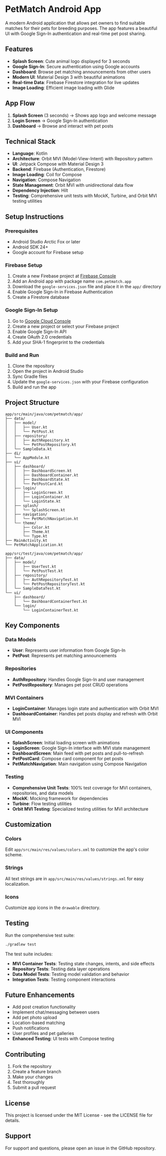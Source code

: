 # PetMatch Android App

A modern Android application that allows pet owners to find suitable matches for their pets for breeding purposes. The app features a beautiful UI with Google Sign-In authentication and real-time pet post sharing.

## Features

- **Splash Screen**: Cute animal logo displayed for 3 seconds
- **Google Sign-In**: Secure authentication using Google accounts
- **Dashboard**: Browse pet matching announcements from other users
- **Modern UI**: Material Design 3 with beautiful animations
- **Real-time Data**: Firebase Firestore integration for live updates
- **Image Loading**: Efficient image loading with Glide

## App Flow

1. **Splash Screen** (3 seconds) → Shows app logo and welcome message
2. **Login Screen** → Google Sign-In authentication
3. **Dashboard** → Browse and interact with pet posts

## Technical Stack

- **Language**: Kotlin
- **Architecture**: Orbit MVI (Model-View-Intent) with Repository pattern
- **UI**: Jetpack Compose with Material Design 3
- **Backend**: Firebase (Authentication, Firestore)
- **Image Loading**: Coil for Compose
- **Navigation**: Compose Navigation
- **State Management**: Orbit MVI with unidirectional data flow
- **Dependency Injection**: Hilt
- **Testing**: Comprehensive unit tests with MockK, Turbine, and Orbit MVI testing utilities

## Setup Instructions

### Prerequisites

- Android Studio Arctic Fox or later
- Android SDK 24+
- Google account for Firebase setup

### Firebase Setup

1. Create a new Firebase project at [Firebase Console](https://console.firebase.google.com/)
2. Add an Android app with package name `com.petmatch.app`
3. Download the `google-services.json` file and place it in the `app/` directory
4. Enable Google Sign-In in Firebase Authentication
5. Create a Firestore database

### Google Sign-In Setup

1. Go to [Google Cloud Console](https://console.cloud.google.com/)
2. Create a new project or select your Firebase project
3. Enable Google Sign-In API
4. Create OAuth 2.0 credentials
5. Add your SHA-1 fingerprint to the credentials

### Build and Run

1. Clone the repository
2. Open the project in Android Studio
3. Sync Gradle files
4. Update the `google-services.json` with your Firebase configuration
5. Build and run the app

## Project Structure

```
app/src/main/java/com/petmatch/app/
├── data/
│   ├── model/
│   │   ├── User.kt
│   │   └── PetPost.kt
│   ├── repository/
│   │   ├── AuthRepository.kt
│   │   └── PetPostRepository.kt
│   └── SampleData.kt
├── di/
│   └── AppModule.kt
├── ui/
│   ├── dashboard/
│   │   ├── DashboardScreen.kt
│   │   ├── DashboardContainer.kt
│   │   ├── DashboardState.kt
│   │   └── PetPostCard.kt
│   ├── login/
│   │   ├── LoginScreen.kt
│   │   ├── LoginContainer.kt
│   │   └── LoginState.kt
│   ├── splash/
│   │   └── SplashScreen.kt
│   ├── navigation/
│   │   └── PetMatchNavigation.kt
│   └── theme/
│       ├── Color.kt
│       ├── Theme.kt
│       └── Type.kt
├── MainActivity.kt
└── PetMatchApplication.kt

app/src/test/java/com/petmatch/app/
├── data/
│   ├── model/
│   │   ├── UserTest.kt
│   │   └── PetPostTest.kt
│   ├── repository/
│   │   ├── AuthRepositoryTest.kt
│   │   └── PetPostRepositoryTest.kt
│   └── SampleDataTest.kt
└── ui/
    ├── dashboard/
    │   └── DashboardContainerTest.kt
    └── login/
        └── LoginContainerTest.kt
```

## Key Components

### Data Models
- **User**: Represents user information from Google Sign-In
- **PetPost**: Represents pet matching announcements

### Repositories
- **AuthRepository**: Handles Google Sign-In and user management
- **PetPostRepository**: Manages pet post CRUD operations

### MVI Containers
- **LoginContainer**: Manages login state and authentication with Orbit MVI
- **DashboardContainer**: Handles pet posts display and refresh with Orbit MVI

### UI Components
- **SplashScreen**: Initial loading screen with animations
- **LoginScreen**: Google Sign-In interface with MVI state management
- **DashboardScreen**: Main feed with pet posts and pull-to-refresh
- **PetPostCard**: Compose card component for pet posts
- **PetMatchNavigation**: Main navigation using Compose Navigation

### Testing
- **Comprehensive Unit Tests**: 100% test coverage for MVI containers, repositories, and data models
- **MockK**: Mocking framework for dependencies
- **Turbine**: Flow testing utilities
- **Orbit MVI Testing**: Specialized testing utilities for MVI architecture

## Customization

### Colors
Edit `app/src/main/res/values/colors.xml` to customize the app's color scheme.

### Strings
All text strings are in `app/src/main/res/values/strings.xml` for easy localization.

### Icons
Customize app icons in the `drawable` directory.

## Testing

Run the comprehensive test suite:

```bash
./gradlew test
```

The test suite includes:
- **MVI Container Tests**: Testing state changes, intents, and side effects
- **Repository Tests**: Testing data layer operations
- **Data Model Tests**: Testing model validation and behavior
- **Integration Tests**: Testing component interactions

## Future Enhancements

- Add post creation functionality
- Implement chat/messaging between users
- Add pet photo upload
- Location-based matching
- Push notifications
- User profiles and pet galleries
- **Enhanced Testing**: UI tests with Compose testing

## Contributing

1. Fork the repository
2. Create a feature branch
3. Make your changes
4. Test thoroughly
5. Submit a pull request

## License

This project is licensed under the MIT License - see the LICENSE file for details.

## Support

For support and questions, please open an issue in the GitHub repository.
